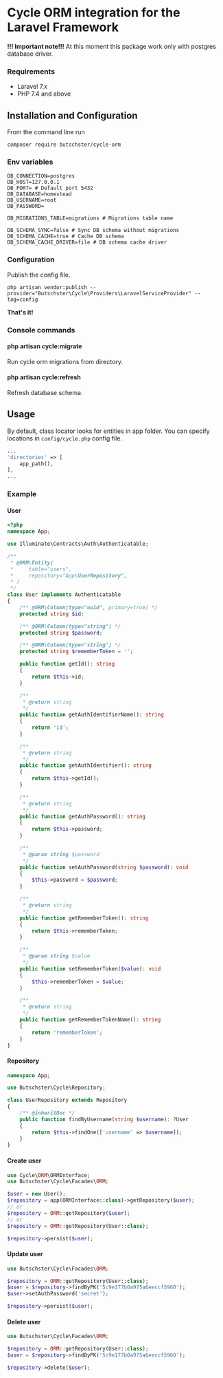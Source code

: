 # Cycle ORM integration for the Laravel Framework

**!!! Important note!!!**
At this moment this package work only with postgres database driver.

### Requirements
- Laravel 7.x
- PHP 7.4 and above

## Installation and Configuration

From the command line run
```shell script
composer require butschster/cycle-orm
```

### Env variables

```
DB_CONNECTION=postgres
DB_HOST=127.0.0.1
DB_PORT= # Default port 5432
DB_DATABASE=homestead
DB_USERNAME=root
DB_PASSWORD=

DB_MIGRATIONS_TABLE=migrations # Migrations table name

DB_SCHEMA_SYNC=false # Sync DB schema without migrations
DB_SCHEMA_CACHE=true # Cache DB schema
DB_SCHEMA_CACHE_DRIVER=file # DB schema cache driver
```

### Configuration

Publish the config file.
```shell script
php artisan vendor:publish --provider="Butschster\Cycle\Providers\LaravelServiceProvider" --tag=config
```

**That's it!**

### Console commands

#### php artisan cycle:migrate
Run cycle orm migrations from directory.

#### php artisan cycle:refresh
Refresh database schema.

## Usage
By default, class locator looks for entities in app folder. You can specify locations in `config/cycle.php` config file.

```php
...
'directories' => [
    app_path(),
],
...
```

### Example

#### User
```php
<?php
namespace App;

use Illuminate\Contracts\Auth\Authenticatable;

/**
 * @ORM\Entity(
 *     table="users",
 *     repository="App\UserRepository",
 * )
 */
class User implements Authenticatable
{
    /** @ORM\Column(type="uuid", primary=true) */
    protected string $id;

    /** @ORM\Column(type="string") */
    protected string $password;

    /** @ORM\Column(type="string") */
    protected string $rememberToken = '';

    public function getId(): string
    {
        return $this->id;
    }

    /**
     * @return string
     */
    public function getAuthIdentifierName(): string
    {
        return 'id';
    }

    /**
     * @return string
     */
    public function getAuthIdentifier(): string
    {
        return $this->getId();
    }

    /**
     * @return string
     */
    public function getAuthPassword(): string
    {
        return $this->password;
    }

    /**
     * @param string $password
     */
    public function setAuthPassword(string $password): void
    {
        $this->password = $password;
    }

    /**
     * @return string
     */
    public function getRememberToken(): string
    {
        return $this->rememberToken;
    }

    /**
     * @param string $value
     */
    public function setRememberToken($value): void
    {
        $this->rememberToken = $value;
    }

    /**
     * @return string
     */
    public function getRememberTokenName(): string
    {
        return 'rememberToken';
    }
}
```

#### Repository
```php
namespace App;

use Butschster\Cycle\Repository;

class UserRepository extends Repository
{
    /** @inheritDoc */
    public function findByUsername(string $username): ?User
    {
        return $this->findOne(['username' => $username]);
    }
}
```

#### Create user
```php
use Cycle\ORM\ORMInterface;
use Butschster\Cycle\Facades\ORM;

$user = new User();
$repository = app(ORMInterface::class)->getRepository($user);
// or
$repository = ORM::getRepository($user);
// or
$repository = ORM::getRepository(User::class);

$repository->persist($user);
```

#### Update user
```php
use Butschster\Cycle\Facades\ORM;

$repository = ORM::getRepository(User::class);
$user = $repository->findByPK('5c9e177b0a975a6eeccf5960');
$user->setAuthPassword('secret');

$repository->persist($user);
```

#### Delete user
```php
use Butschster\Cycle\Facades\ORM;

$repository = ORM::getRepository(User::class);
$user = $repository->findByPK('5c9e177b0a975a6eeccf5960');

$repository->delete($user);
```
